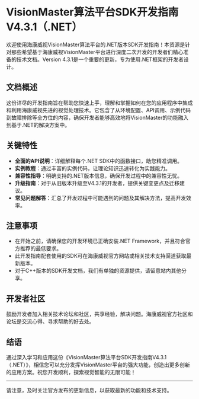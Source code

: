 # VisionMaster算法平台SDK开发指南V4.3.1（.NET）

欢迎使用海康威视VisionMaster算法平台的.NET版本SDK开发指南！本资源是针对那些希望基于海康威视VisionMaster平台进行深度二次开发的开发者们精心准备的技术文档。Version 4.3.1是一个重要的更新，专为使用.NET框架的开发者设计。

## 文档概述

这份详尽的开发指南旨在帮助您快速上手，理解和掌握如何在您的应用程序中集成和利用海康威视先进的视觉处理技术。它包含了从环境配置、API调用、示例代码到故障排除等全方位的内容，确保开发者能够高效地将VisionMaster的功能融入到基于.NET的解决方案中。

## 关键特性

- **全面的API说明**：详细解释每个.NET SDK中的函数接口，助您精准调用。
- **实例教程**：通过丰富的实例代码，让理论知识迅速转化为实践能力。
- **兼容性指导**：明确支持的.NET版本信息，确保开发过程中的兼容性无忧。
- **升级指南**：对于从旧版本升级至V4.3.1的开发者，提供关键变更点及迁移建议。
- **常见问题解答**：汇总了开发过程中可能遇到的问题及其解决方法，提高开发效率。

## 注意事项

- 在开始之前，请确保您的开发环境已正确安装.NET Framework，并且符合官方推荐的最低要求。
- 此开发指南配套使用的SDK可在海康威视官方网站或相关技术支持渠道获取最新版本。
- 对于C++版本的SDK开发文档，我们有单独的资源提供，请留意站内其他分享。

## 开发者社区

鼓励开发者加入相关技术论坛和社区，共享经验，解决问题。海康威视官方社区和论坛是交流心得、寻求帮助的好去处。

## 结语

通过深入学习和应用这份《VisionMaster算法平台SDK开发指南V4.3.1（.NET）》，相信您可以充分发挥VisionMaster平台的强大功能，创造出更多创新的应用方案。祝您开发顺利，探索视觉智能的无限可能！

---

请注意，及时关注官方发布的更新信息，以获取最新的功能和技术支持。